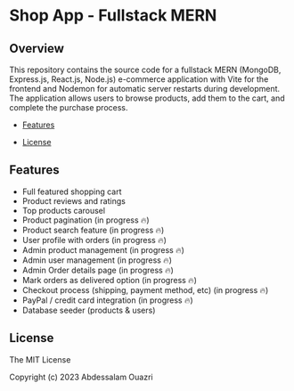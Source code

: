 # Shop App - Fullstack MERN 

## Overview

This repository contains the source code for a fullstack MERN (MongoDB, Express.js, React.js, Node.js) e-commerce application with Vite for the frontend and Nodemon for automatic server restarts during development. The application allows users to browse products, add them to the cart, and complete the purchase process.

- [Features](#features)
 * [License](#license)

## Features

- Full featured shopping cart
- Product reviews and ratings
- Top products carousel
- Product pagination (in progress 🔥)
- Product search feature (in progress 🔥)
- User profile with orders (in progress 🔥)
- Admin product management (in progress 🔥)
- Admin user management (in progress 🔥)
- Admin Order details page (in progress 🔥)
- Mark orders as delivered option (in progress 🔥)
- Checkout process (shipping, payment method, etc) (in progress 🔥)
- PayPal / credit card integration (in progress 🔥)
- Database seeder (products & users) 
## License

The MIT License

Copyright (c) 2023 Abdessalam Ouazri